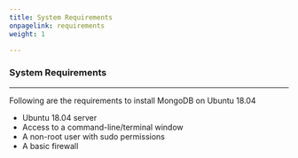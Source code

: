 ```yaml
---
title: System Requirements
onpagelink: requirements
weight: 1

---
```


### **System Requirements**
-------------------

Following are the requirements to install MongoDB on Ubuntu 18.04

- Ubuntu 18.04 server
- Access to a command-line/terminal window
- A non-root user with sudo permissions
- A basic firewall
 
